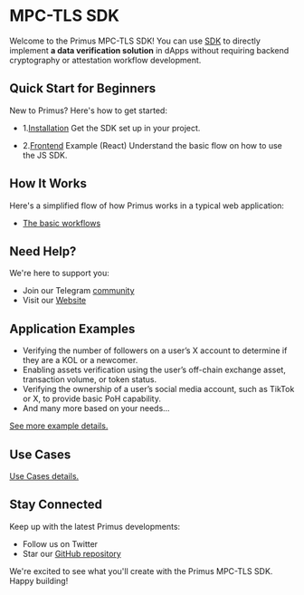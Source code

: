# MPC-TLS SDK

Welcome to the Primus MPC-TLS SDK! You can use [SDK](https://github.com/primus-labs/mpctls-js-sdk?tab=readme-ov-file) to directly implement **a data verification solution** in dApps without requiring backend cryptography or attestation workflow development.

## Quick Start for Beginners
New to Primus? Here's how to get started:

- 1.[Installation](../install/install_en.md) Get the SDK set up in your project.

- 2.[Frontend](../quickstart.quickstart_en.md) Example (React) Understand the basic flow on how to use the JS SDK.

## How It Works
Here's a simplified flow of how Primus works in a typical web application:

- [The basic workflows](./work-flow/work-flow_en.md)

## Need Help?
We're here to support you:

- Join our Telegram [community](https://discord.gg/AYGSqCkZTz)
- Visit our [Website](https://primuslabs.xyz/)

## Application Examples

- Verifying the number of followers on a user’s X account to determine if they are a KOL or a newcomer.
- Enabling assets verification using the user’s off-chain exchange asset, transaction volume, or token status.
- Verifying the ownership of a user’s social media account, such as TikTok or X, to provide basic PoH capability.
- And many more based on your needs...

[See more example details.](../example/example_en.md)

## Use Cases

[Use Cases details.](../usecase/usecase_en.md)

## Stay Connected
Keep up with the latest Primus developments:

- Follow us on Twitter
- Star our [GitHub repository](https://github.com/primus-labs/mpctls-js-sdk?tab=readme-ov-file)

We're excited to see what you'll create with the Primus MPC-TLS SDK. Happy building!

